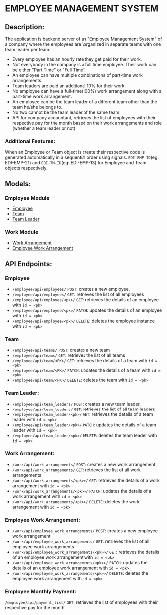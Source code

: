 # EMPLOYEE MANAGEMENT SYSTEM

## Description:

The application is backend server of an "Employee Management System" of a company where the employees are \organized in
separate teams with one team leader per team.

- Every employee has an hourly rate they get paid for their work.
- Not everybody in the company is a full time employee. Their work can be either "Part Time" or "Full Time".
- An employee can have multiple combinations of part-time work arrangements.
- Team leaders are paid an additional 10% for their work.
- No employee can have a full-time(100%) work arrangement along with a part-time work arrangement.
- An employee can be the team leader of a different team other than the team he/she belongs to.
- No two cannot be the team leader of the same team.
- API for company accountant, retrieves the list of employees with their respective
  pay for the month based on their work arrangements and role (whether a team leader or not)

### Additional Features:

When an Employee or Team object is create their respective code is generated automatically in a sequential order using
signals. `EDI-EMP-ID`(eg: EDI-EMP-21) and `EDI-TM-ID`(eg: EDI-EMP-13) for Employee and Team objects respectively.

## Models:

### Employee Module

- [Employee](https://github.com/noulmon/edi_employee_management/blob/master/employee/models.py#L32-L57)
- [Team](https://github.com/noulmon/edi_employee_management/blob/master/employee/models.py#L13-L18)
- [Team Leader](https://github.com/noulmon/edi_employee_management/blob/master/employee/models.py#L87-L92)

### Work Module

- [Work Arrangement](https://github.com/noulmon/edi_employee_management/blob/master/work/models.py#L10-L30)
- [Employee Work Arrangement](https://github.com/noulmon/edi_employee_management/blob/master/work/models.py#L34-L55)

## API Endpoints:

### Employee

- `/employee/api/employees/` `POST`: creates a new employee.
- `/employee/api/employees/` `GET`: retrieves the list of all employees
- `/employee/api/employee/<pk>/` `GET`: retrieves the details of an employee with `id = <pk>`
- `/employee/api/employee/<pk>/` `PATCH`: updates the details of an employee with `id = <pk>`
- `/employee/api/employee/<pk>/` `DELETE`: deletes the employee instance with `id = <pk>`

### Team

- `/employee/api/teams/` `POST`: creates a new team
- `/employee/api/teams/` `GET`: retrieves the list of all teams
- `/employee/api/team/<PK>/` `GET`: retrieves the details of a team with `id = <pk>`
- `/employee/api/team/<PK>/` `PATCH`: updates the details of a team with `id = <pk>`
- `/employee/api/team/<PK>/` `DELETE`: deletes the team with `id = <pk>`

### Team Leader:

- `/employee/api/team_leaders/` `POST`: creates a new team leader.
- `/employee/api/team_leaders/` `GET`: retrieves the list of all team leaders
- `/employee/api/team_leader/<pk>/` `GET`: retrieves the details of a team leader with `id = <pk>`
- `/employee/api/team_leader/<pk>/` `PATCH`: updates the details of a team leader with `id = <pk>`
- `/employee/api/team_leader/<pk>/` `DELETE`: deletes the team leader with `id = <pk>`

### Work Arrangement:

- `/work/api/work_arrangements/` `POST`: creates a new work arrangement
- `/work/api/work_arrangements/` `GET`: retrieves the list of all work arrangements
- `/work/api/work_arrangements/<pk>>/` `GET`: retrieves the details of a work arrangement with `id = <pk>`
- `/work/api/work_arrangements/<pk>>/` `PATCH`: updates the details of a work arrangement with `id = <pk>`
- `/work/api/work_arrangements/<pk>>/` `DELETE`: deletes the work arrangement with `id = <pk>`

### Employee Work Arrangement:

- `/work/api/employee_work_arrangements/` `POST`: creates a new employee work arrangement
- `/work/api/employee_work_arrangements/` `GET`: retrieves the list of all employee work arrangements
- `/work/api/employee_work_arrangements/<pk>>/` `GET`: retrieves the details of an employee work arrangement
  with `id = <pk>`
- `/work/api/employee_work_arrangements/<pk>>/` `PATCH`: updates the details of an employee work arrangement
  with `id = <pk>`
- `/work/api/employee_work_arrangements/<pk>>/` `DELETE`: deletes the employee work arrangement with `id = <pk>`

### Employee Monthly Payment:

`/employee/api/payment_list/` `GET`: retrieves the list of employees with their respective pay for the month